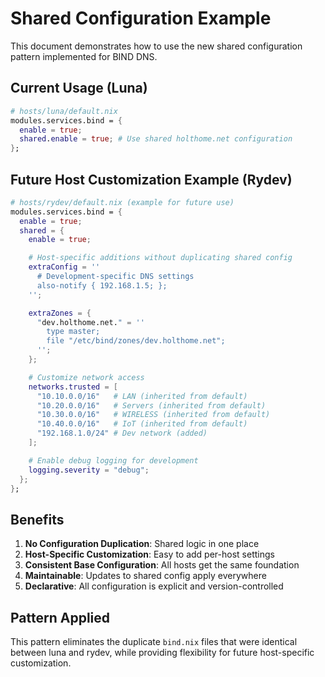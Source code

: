 # Shared Configuration Example

This document demonstrates how to use the new shared configuration pattern implemented for BIND DNS.

## Current Usage (Luna)

```nix
# hosts/luna/default.nix
modules.services.bind = {
  enable = true;
  shared.enable = true; # Use shared holthome.net configuration
};
```

## Future Host Customization Example (Rydev)

```nix
# hosts/rydev/default.nix (example for future use)
modules.services.bind = {
  enable = true;
  shared = {
    enable = true;

    # Host-specific additions without duplicating shared config
    extraConfig = ''
      # Development-specific DNS settings
      also-notify { 192.168.1.5; };
    '';

    extraZones = {
      "dev.holthome.net." = ''
        type master;
        file "/etc/bind/zones/dev.holthome.net";
      '';
    };

    # Customize network access
    networks.trusted = [
      "10.10.0.0/16"   # LAN (inherited from default)
      "10.20.0.0/16"   # Servers (inherited from default)
      "10.30.0.0/16"   # WIRELESS (inherited from default)
      "10.40.0.0/16"   # IoT (inherited from default)
      "192.168.1.0/24" # Dev network (added)
    ];

    # Enable debug logging for development
    logging.severity = "debug";
  };
};
```

## Benefits

1. **No Configuration Duplication**: Shared logic in one place
2. **Host-Specific Customization**: Easy to add per-host settings
3. **Consistent Base Configuration**: All hosts get the same foundation
4. **Maintainable**: Updates to shared config apply everywhere
5. **Declarative**: All configuration is explicit and version-controlled

## Pattern Applied

This pattern eliminates the duplicate `bind.nix` files that were identical between luna and rydev, while providing flexibility for future host-specific customization.
